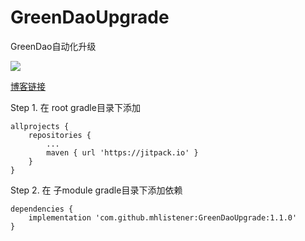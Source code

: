 # GreenDaoUpgrade
GreenDao自动化升级

[![](https://jitpack.io/v/mhlistener/GreenDaoUpgrade.svg)](https://jitpack.io/#mhlistener/GreenDaoUpgrade)

[博客链接](https://www.jianshu.com/p/67f02df63132)

Step 1. 在 root gradle目录下添加
```
allprojects {
    repositories {
        ...
        maven { url 'https://jitpack.io' }
    }
}
```

Step 2. 在 子module gradle目录下添加依赖
```
dependencies {
    implementation 'com.github.mhlistener:GreenDaoUpgrade:1.1.0'
}
```
